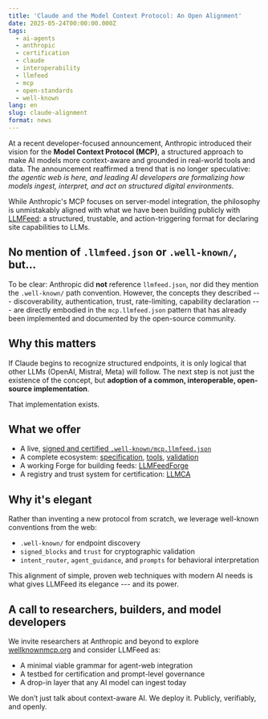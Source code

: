 ```yaml
---
title: 'Claude and the Model Context Protocol: An Open Alignment'
date: 2025-05-24T00:00:00.000Z
tags:
  - ai-agents
  - anthropic
  - certification
  - claude
  - interoperability
  - llmfeed
  - mcp
  - open-standards
  - well-known
lang: en
slug: claude-alignment
format: news
---
```


At a recent developer-focused announcement, Anthropic introduced their vision for the **Model Context Protocol (MCP)**, a structured approach to make AI models more context-aware and grounded in real-world tools and data. The announcement reaffirmed a trend that is no longer speculative: *the agentic web is here, and leading AI developers are formalizing how models ingest, interpret, and act on structured digital environments*.

While Anthropic's MCP focuses on server-model integration, the philosophy is unmistakably aligned with what we have been building publicly with [LLMFeed](https://wellknownmcp.org): a structured, trustable, and action-triggering format for declaring site capabilities to LLMs.

## No mention of `.llmfeed.json` or `.well-known/`, but...

To be clear: Anthropic did **not** reference `llmfeed.json`, nor did they mention the `.well-known/` path convention. However, the concepts they described --- discoverability, authentication, trust, rate-limiting, capability declaration --- are directly embodied in the `mcp.llmfeed.json` pattern that has already been implemented and documented by the open-source community.

## Why this matters

If Claude begins to recognize structured endpoints, it is only logical that other LLMs (OpenAI, Mistral, Meta) will follow. The next step is not just the existence of the concept, but **adoption of a common, interoperable, open-source implementation**.

That implementation exists.

## What we offer

- A live, [signed and certified `.well-known/mcp.llmfeed.json`](https://wellknownmcp.org/.well-known/mcp.llmfeed.json)
- A complete ecosystem: [specification](https://wellknownmcp.org/spec), [tools](https://wellknownmcp.org/tools), [validation](https://llmca.org)
- A working Forge for building feeds: [LLMFeedForge](https://llmfeedforge.org)
- A registry and trust system for certification: [LLMCA](https://llmca.org)

## Why it's elegant

Rather than inventing a new protocol from scratch, we leverage well-known conventions from the web:

- `.well-known/` for endpoint discovery
- `signed_blocks` and `trust` for cryptographic validation
- `intent_router`, `agent_guidance`, and `prompts` for behavioral interpretation

This alignment of simple, proven web techniques with modern AI needs is what gives LLMFeed its elegance --- and its power.

## A call to researchers, builders, and model developers

We invite researchers at Anthropic and beyond to explore [wellknownmcp.org](https://wellknownmcp.org) and consider LLMFeed as:

- A minimal viable grammar for agent-web integration
- A testbed for certification and prompt-level governance
- A drop-in layer that any AI model can ingest today

We don’t just talk about context-aware AI. We deploy it. Publicly, verifiably, and openly.
